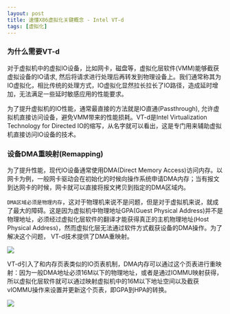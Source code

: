 ```yaml
---
layout: post
title: 速懂X86虚拟化关键概念 - Intel VT-d
tags: [虚拟化]
---
```


### 为什么需要VT-d

对于虚拟机中的虚拟IO设备，比如网卡，磁盘等，虚拟化层软件(VMM)能够截获虚拟设备的IO请求, 然后将请求进行处理后再转发到物理设备上。我们通常称其为IO虚拟化，相比传统的处理方式，IO虚拟化显然拉长拉长了IO路径，造成延时增加，无法满足一些延时敏感应用的性能要求。

为了提升虚拟机的IO性能，通常最直接的方法就是IO直通(Passthrough), 允许虚拟机直接访问设备，避免VMM带来的性能损耗。VT-d是Intel Virtualization Technology for Directed IO的缩写，从名字就可以看出，这是专门用来辅助虚拟机直接访问IO设备的技术。

### 设备DMA重映射(Remapping)

为了提升性能，现代IO设备通常使用DMA(Direct Memory Access)访问内存。以网卡为例，一般网卡驱动会在初始化的时候向操作系统申请DMA内存；当有报文到达网卡的时候，网卡就可以直接将报文拷贝到指定的DMA区域内。

`DMA区域必须是物理内存`，这对于物理机来说不是问题，但是对于虚拟机来说，就成了最大的障碍。这是因为虚拟机中物理地址GPA(Guest Physical Address)并不是物理地址，必须经过虚拟化层软件的翻译才能获得真正的主机物理地址(Host Physical Address)，然而虚拟化层无法通过软件方式截获设备的DMA操作。为了解决这个问题， VT-d技术提供了DMA重映射。

![](https://ygjs-static-hz.oss-cn-beijing.aliyuncs.com/images/2018-08-03/dma-remapping.png)

VT-d引入了和内存页表类似的IO页表机制，DMA内存可以通过这个页表进行重映射：因为一般DMA地址必须16M以下的物理地址，或者是通过IOMMU映射获得，所以虚拟化层软件就可以通过映射虚拟机中的16M以下地址空间以及截获vIOMMU操作来设置并更新这个页表，即GPA到HPA的转换。

![](https://ygjs-static-hz.oss-cn-beijing.aliyuncs.com/images/2018-08-03/dma-address-translation.png)

